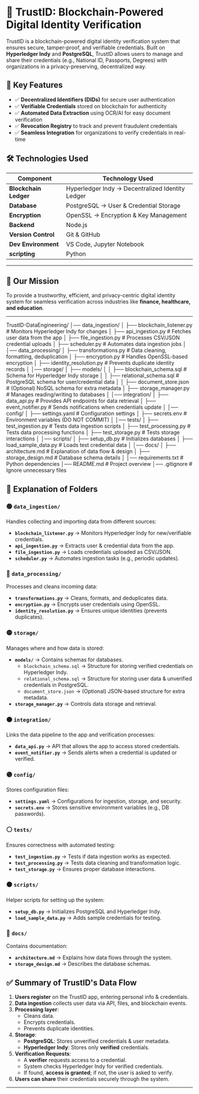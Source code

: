 # 🚀 TrustID: Blockchain-Powered Digital Identity Verification

TrustID is a blockchain-powered digital identity verification system that ensures secure, tamper-proof, and verifiable credentials. Built on **Hyperledger Indy** and **PostgreSQL**, TrustID allows users to manage and share their credentials (e.g., National ID, Passports, Degrees) with organizations in a privacy-preserving, decentralized way.

## 🔹 Key Features
- ✅ **Decentralized Identifiers (DIDs)** for secure user authentication
- ✅ **Verifiable Credentials** stored on blockchain for authenticity
- ✅ **Automated Data Extraction** using OCR/AI for easy document verification
- ✅ **Revocation Registry** to track and prevent fraudulent credentials
- ✅ **Seamless Integration** for organizations to verify credentials in real-time


## 🛠 Technologies Used

| Component            | Technology Used |
|----------------------|----------------|
| **Blockchain Ledger** | Hyperledger Indy  → Decentralized Identity Ledger |
| **Database**        | PostgreSQL → User & Credential Storage |
| **Encryption**      | OpenSSL  → Encryption & Key Management |
| **Backend**        | Node.js |
| **Version Control** | Git & GitHub |
| **Dev Environment** | VS Code, Jupyter Notebook |
| **scripting** | Python|

---


## 📌 Our Mission
To provide a trustworthy, efficient, and privacy-centric digital identity system for seamless verification across industries like **finance, healthcare, and education**.



---

TrustID-DataEngineering/
│── data_ingestion/
│   ├── blockchain_listener.py  # Monitors Hyperledger Indy for changes
│   ├── api_ingestion.py        # Fetches user data from the app
│   ├── file_ingestion.py       # Processes CSV/JSON credential uploads
│   ├── scheduler.py            # Automates data ingestion jobs
│
│── data_processing/
│   ├── transformations.py      # Data cleaning, formatting, deduplication
│   ├── encryption.py           # Handles OpenSSL-based encryption
│   ├── identity_resolution.py  # Prevents duplicate identity records
│
│── storage/
│   ├── models/
│   │   ├── blockchain_schema.sql  # Schema for Hyperledger Indy storage
│   │   ├── relational_schema.sql  # PostgreSQL schema for user/credential data
│   │   ├── document_store.json    # (Optional) NoSQL schema for extra metadata
│   ├── storage_manager.py        # Manages reading/writing to databases
│
│── integration/
│   ├── data_api.py               # Provides API endpoints for data retrieval
│   ├── event_notifier.py         # Sends notifications when credentials update
│
│── config/
│   ├── settings.yaml             # Configuration settings
│   ├── secrets.env               # Environment variables (DO NOT COMMIT)
│
│── tests/
│   ├── test_ingestion.py         # Tests data ingestion scripts
│   ├── test_processing.py        # Tests data processing functions
│   ├── test_storage.py           # Tests storage interactions
│
│── scripts/
│   ├── setup_db.py               # Initializes databases
│   ├── load_sample_data.py        # Loads test credential data
│
│── docs/
│   ├── architecture.md           # Explanation of data flow & design
│   ├── storage_design.md         # Database schema details
│
│── requirements.txt              # Python dependencies
│── README.md                     # Project overview
│── .gitignore                     # Ignore unnecessary files



## 📌 Explanation of Folders

### 🟢 `data_ingestion/`
Handles collecting and importing data from different sources:
- **`blockchain_listener.py`** → Monitors Hyperledger Indy for new/verifiable credentials.
- **`api_ingestion.py`** → Extracts user & credential data from the app.
- **`file_ingestion.py`** → Loads credentials uploaded as CSV/JSON.
- **`scheduler.py`** → Automates ingestion tasks (e.g., periodic updates).

### 🔵 `data_processing/`
Processes and cleans incoming data:
- **`transformations.py`** → Cleans, formats, and deduplicates data.
- **`encryption.py`** → Encrypts user credentials using OpenSSL.
- **`identity_resolution.py`** → Ensures unique identities (prevents duplicates).

### 🟡 `storage/`
Manages where and how data is stored:
- **`models/`** → Contains schemas for databases.
  - `blockchain_schema.sql` → Structure for storing verified credentials on Hyperledger Indy.
  - `relational_schema.sql` → Structure for storing user data & unverified credentials in PostgreSQL.
  - `document_store.json` → (Optional) JSON-based structure for extra metadata.
- **`storage_manager.py`** → Controls data storage and retrieval.

### 🟠 `integration/`
Links the data pipeline to the app and verification processes:
- **`data_api.py`** → API that allows the app to access stored credentials.
- **`event_notifier.py`** → Sends alerts when a credential is updated or verified.

### 🟣 `config/`
Stores configuration files:
- **`settings.yaml`** → Configurations for ingestion, storage, and security.
- **`secrets.env`** → Stores sensitive environment variables (e.g., DB passwords).

### ⚪ `tests/`
Ensures correctness with automated testing:
- **`test_ingestion.py`** → Tests if data ingestion works as expected.
- **`test_processing.py`** → Tests data cleaning and transformation logic.
- **`test_storage.py`** → Ensures proper database interactions.

### ⚫ `scripts/`
Helper scripts for setting up the system:
- **`setup_db.py`** → Initializes PostgreSQL and Hyperledger Indy.
- **`load_sample_data.py`** → Adds sample credentials for testing.

### 📜 `docs/`
Contains documentation:
- **`architecture.md`** → Explains how data flows through the system.
- **`storage_design.md`** → Describes the database schemas.


## ✅ Summary of TrustID's Data Flow

1. **Users register** on the TrustID app, entering personal info & credentials.
2. **Data ingestion** collects user data via API, files, and blockchain events.
3. **Processing layer**:
   - Cleans data.
   - Encrypts credentials.
   - Prevents duplicate identities.
4. **Storage**:
   - **PostgreSQL**: Stores unverified credentials & user metadata.
   - **Hyperledger Indy**: Stores only **verified** credentials.
5. **Verification Requests**:
   - A **verifier** requests access to a credential.
   - System checks Hyperledger Indy for verified credentials.
   - If found, **access is granted**; if not, the user is asked to verify.
6. **Users can share** their credentials securely through the system.

---


